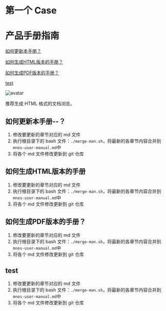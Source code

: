 # 第一个 Case

# 产品手册指南

[如何更新本手册？](#如何更新本手册--)

[如何生成HTML版本的手册？](#如何生成HTML版本的手册？)

[如何生成PDF版本的手册？](#如何生成PDF版本的手册？)

[test](#test)


![avatar](./1.jpeg)

推荐生成 HTML 格式的文档浏览。

## 如何更新本手册--？

1. 修改要更新的章节对应的 md 文件
2. 执行根目录下的 bash 文件：`./merge-man.sh`，将最新的各章节内容合并到`mnos-user-manual.md`中
3. 将各个 md 文件修改更新到 git 仓库

## 如何生成HTML版本的手册

1. 修改要更新的章节对应的 md 文件
2. 执行根目录下的 bash 文件：`./merge-man.sh`，将最新的各章节内容合并到`mnos-user-manual.md`中
3. 将各个 md 文件修改更新到 git 仓库


## 如何生成PDF版本的手册？

1. 修改要更新的章节对应的 md 文件
2. 执行根目录下的 bash 文件：`./merge-man.sh`，将最新的各章节内容合并到`mnos-user-manual.md`中
3. 将各个 md 文件修改更新到 git 仓库

## test

1. 修改要更新的章节对应的 md 文件
2. 执行根目录下的 bash 文件：`./merge-man.sh`，将最新的各章节内容合并到`mnos-user-manual.md`中
3. 将各个 md 文件修改更新到 git 仓库
